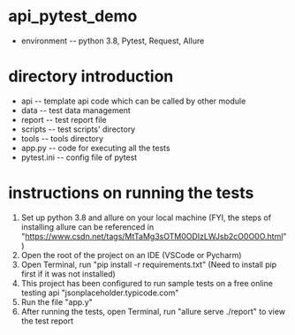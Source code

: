 # api_pytest_demo
* environment -- python 3.8, Pytest, Request, Allure

# directory introduction
* api -- template api code which can be called by other module
* data -- test data management
* report -- test report file
* scripts -- test scripts' directory
* tools -- tools directory
* app.py -- code for executing all the tests
* pytest.ini -- config file of pytest

# instructions on running the tests
1. Set up python 3.8 and allure on your local machine (FYI, the steps of installing allure can be referenced in "https://www.csdn.net/tags/MtTaMg3sOTM0ODIzLWJsb2cO0O0O.html")
2. Open the root of the project on an IDE (VSCode or Pycharm)
3. Open Terminal, run "pip install -r requirements.txt" (Need to install pip first if it was not installed)
4. This project has been configured to run sample tests on a free online testing api "jsonplaceholder.typicode.com"
5. Run the file "app.y"
6. After running the tests, open Terminal, run "allure serve ./report" to view the test report
